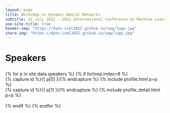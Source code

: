 ```yaml
---
layout: page
title: Workshop on Dynamic Neural Networks
subtitle: 22 July 2022 - 2022 International Conference on Machine Learning - Baltimore, MD
use-site-title: true
header-img: "https://dynn-icml2022.github.io/img/logo.jpg"
share-img: "https://dynn-icml2022.github.io/img/logo.jpg"
---
```



# Speakers
<div class="container" style="margin-top: 25px;margin-bottom: 40px;">
  {% for p in site.data.speakers %}
  {% if forloop.index<8 %}
  <div class="row">
    <div class="col-sm">
    {% capture id %}{{ p[0] }}{% endcapture %}
    {% include profile.html p=p %}
    </div>
    <div class="col">
    {% capture id %}{{ p[1] }}{% endcapture %}
    {% include profile_detail.html p=p %}
    </div>
  </div>
  <br>
  {% endif %}
  {% endfor %}
</div>
